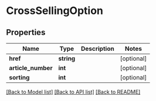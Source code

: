 # CrossSellingOption

## Properties
Name | Type | Description | Notes
------------ | ------------- | ------------- | -------------
**href** | **string** |  | [optional] 
**article_number** | **int** |  | [optional] 
**sorting** | **int** |  | [optional] 

[[Back to Model list]](../README.md#documentation-for-models) [[Back to API list]](../README.md#documentation-for-api-endpoints) [[Back to README]](../README.md)


